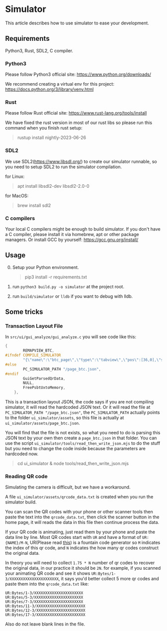# Simulator
This article describes how to use simulator to ease your development.

## Requirements
Python3, Rust, SDL2, C compiler.

### Python3
Please follow Python3 official site: https://www.python.org/downloads/

We recommend creating a virtual env for this project: https://docs.python.org/3/library/venv.html

### Rust
Please follow Rust official site: https://www.rust-lang.org/tools/install

We have fixed the rust version in most of our rust libs so please run this command when you finish rust setup: 
> rustup install nightly-2023-06-26

### SDL2
We use SDL2(https://www.libsdl.org/) to create our simulator runnable, so you need to setup SDL2 to run the simulator compilation.

for Linux:
> apt install libsdl2-dev libsdl2-2.0-0

for MacOS:
> brew install sdl2

### C compilers
Your local C compilers might be enough to build simulator. If you don't have a C compiler, please install it via homebrew, apt or other package managers. Or install GCC by yourself: https://gcc.gnu.org/install/

## Usage
0. Setup your Python environment.
    > pip3 install -r requirements.txt

1. run `python3 build.py -o simulator` at the project root.

2. run `build/simulator` or `lldb` if you want to debug with lldb.

## Some tricks

### Transaction Layout File
In `src/ui/gui_analyze/gui_analyze.c` you will see code like this:
```C
{
        REMAPVIEW_BTC,
#ifndef COMPILE_SIMULATOR
        "{\"name\":\"btc_page\",\"type\":\"tabview\",\"pos\":[36,0],\"size\":[408,774],\"bg_color\":0,\"border_width\":0,\"children\":[{\"type\":\"tabview_child\",\"index\":1,\"tab_name\":\"Overview\",\"text_color\":16777215,\"font\":\"openSansEnIllustrate\",\"children\":[{\"type\":\"custom_container\",\"bg_color\":0,\"bg_opa\":0,\"pos\":[0,12],\"custom_show_func\":\"GuiBtcTxOverview\"}]},{\"type\":\"tabview_child\",\"index\":2,\"tab_name\":\"Details\",\"text_color\":16777215,\"font\":\"openSansEnIllustrate\",\"children\":[{\"type\":\"custom_container\",\"bg_color\":0,\"bg_opa\":0,\"pos\":[0,12],\"custom_show_func\":\"GuiBtcTxDetail\"}]}]}",
#else
        PC_SIMULATOR_PATH "/page_btc.json",
#endif
        GuiGetParsedQrData,
        NULL,
        FreePsbtUxtoMemory,
    },
```

This is a transaction layout JSON, the code says if you are not compiling simulator, it will read the hardcoded JSON text. Or it will read the file at `PC_SIMULATOR_PATH "/page_btc.json"`, the `PC_SIMULATOR_PATH` actually points to the folder `ui_simulator/assets`, so this file is actually at `ui_simulator/assets/page_btc.json`.

You will find that the file is not exists, so what you need to do is parsing this JSON text by your own then create a `page_btc.json` in that folder. You can use the script `ui_simulator/tools/read_then_write_json.mjs` to do the stuff but you need to change the code inside because the parameters are hardcoded now. 
> cd ui_simulator & node tools/read_then_write_json.mjs

### Reading QR code
Simulating the camera is difficult, but we have a workaround.

A file `ui_simulator/assets/qrcode_data.txt` is created when you run the simulator build.

You can scan the QR codes with your phone or other scanner tools then paste the text into the `qrcode_data.txt`, then click the scanner button in the home page, it will reads the data in this file then continue process the data.

If your QR code is animating, just read them by your phone and paste the data line by line. Most QR codes start with `UR` and have a format of `UR:{NAME}/M-N`, UR(Please read [this](https://github.com/BlockchainCommons/Research/blob/master/papers/bcr-2020-005-ur.md)) is a fountain code generator so `M` indicates the index of this qr code, and `N` indicates the how many qr codes construct the original data.

In theory you will need to collect `1.75 * N` number of qr codes to recover the original data, in our practice it should be `2N`. for example, if you scanned your animating QR code and see it shows `UR:Bytes/1-3/XXXXXXXXXXXXXXXXXXXXXX`, it says you'd better collect 5 more qr codes and paste them into the `qrcode_data.txt` like:

```
UR:Bytes/1-3/XXXXXXXXXXXXXXXXXXXXXX
UR:Bytes/5-3/XXXXXXXXXXXXXXXXXXXXXX
UR:Bytes/7-3/XXXXXXXXXXXXXXXXXXXXXX
UR:Bytes/11-3/XXXXXXXXXXXXXXXXXXXXXX
UR:Bytes/12-3/XXXXXXXXXXXXXXXXXXXXXX
UR:Bytes/17-3/XXXXXXXXXXXXXXXXXXXXXX
```

Also do not leave blank lines in the file.